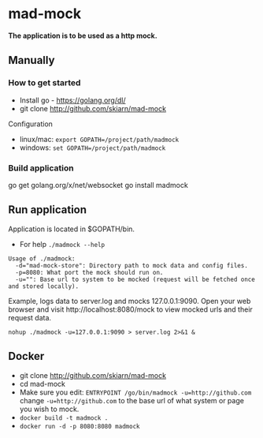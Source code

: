# mad-mock
**The application is to be used as a http mock.**

## Manually
### How to get started ###

* Install go - https://golang.org/dl/
* git clone http://github.com/skiarn/mad-mock

Configuration
* linux/mac: ```export GOPATH=/project/path/madmock```
* windows: ```set GOPATH=/project/path/madmock```

### Build application ###
go get golang.org/x/net/websocket
go install madmock

## Run application
Application is located in $GOPATH/bin.
* For help ```./madmock --help ```

```
Usage of ./madmock:
  -d="mad-mock-store": Directory path to mock data and config files.
  -p=8080: What port the mock should run on.
  -u="": Base url to system to be mocked (request will be fetched once and stored locally).
```

Example, logs data to server.log and mocks 127.0.0.1:9090.
Open your web browser and visit http://localhost:8080/mock to view mocked urls and their request data.
```
nohup ./madmock -u=127.0.0.1:9090 > server.log 2>&1 &
```

## Docker
* git clone http://github.com/skiarn/mad-mock
* cd mad-mock
* Make sure you edit: ```ENTRYPOINT /go/bin/madmock -u=http://github.com``` change ```-u=http://github.com``` to the base url of what system or page you wish to mock.
* ```docker build -t madmock . ```
* ```docker run -d -p 8080:8080 madmock```
